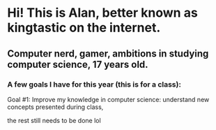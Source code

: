 # Hi! This is Alan, better known as kingtastic on the internet.
## Computer nerd, gamer, ambitions in studying computer science, 17 years old.

### A few goals I have for this year (this is for a class):

Goal #1: Improve my knowledge in computer science: understand new concepts presented during class, 

the rest still needs to be done lol
